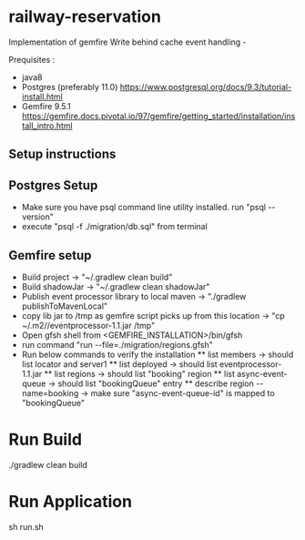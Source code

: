 # railway-reservation

Implementation of gemfire Write behind cache event handling -

Prequisites :
* java8 
* Postgres (preferably 11.0) https://www.postgresql.org/docs/9.3/tutorial-install.html
* Gemfire 9.5.1 https://gemfire.docs.pivotal.io/97/gemfire/getting_started/installation/install_intro.html


## Setup instructions

## Postgres Setup
* Make sure you have psql command line utility installed. run "psql --version"
* execute "psql -f ./migration/db.sql" from terminal

## Gemfire setup
* Build project -> "~/.gradlew clean build"
* Build shadowJar -> "~/.gradlew clean shadowJar"
* Publish event processor library to local maven -> "./gradlew publishToMavenLocal"
* copy lib jar to /tmp as gemfire script picks up from this location -> "cp ~/.m2/<path-to-event-processor-lib>/eventprocessor-1.1.jar /tmp"
* Open gfsh shell from <GEMFIRE_INSTALLATION>/bin/gfsh
* run command "run --file=./migration/regions.gfsh"
* Run below commands to verify the installation
** list members -> should list locator and server1
** list deployed -> should list eventprocessor-1.1.jar 
** list regions -> should list "booking" region
** list async-event-queue -> should list "bookingQueue" entry
** describe region --name=booking -> make sure "async-event-queue-id" is mapped to "bookingQueue"

# Run  Build
./gradlew clean build

# Run Application
sh run.sh

